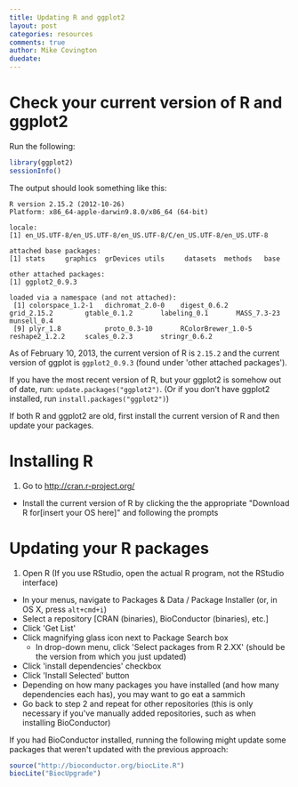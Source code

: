 ```yaml
---
title: Updating R and ggplot2
layout: post
categories: resources
comments: true
author: Mike Covington
duedate:
---
```


# Check your current version of R and ggplot2

Run the following:

```r
library(ggplot2)
sessionInfo()
```

The output should look something like this:

    R version 2.15.2 (2012-10-26)
    Platform: x86_64-apple-darwin9.8.0/x86_64 (64-bit)

    locale:
    [1] en_US.UTF-8/en_US.UTF-8/en_US.UTF-8/C/en_US.UTF-8/en_US.UTF-8

    attached base packages:
    [1] stats     graphics  grDevices utils     datasets  methods   base

    other attached packages:
    [1] ggplot2_0.9.3

    loaded via a namespace (and not attached):
     [1] colorspace_1.2-1   dichromat_2.0-0    digest_0.6.2       grid_2.15.2        gtable_0.1.2       labeling_0.1       MASS_7.3-23        munsell_0.4
     [9] plyr_1.8           proto_0.3-10       RColorBrewer_1.0-5 reshape2_1.2.2     scales_0.2.3       stringr_0.6.2

As of February 10, 2013, the current version of R is `2.15.2` and the current version of ggplot is `ggplot2_0.9.3` (found under 'other attached packages').

If you have the most recent version of R, but your ggplot2 is somehow out of date, run: `update.packages("ggplot2")`. (Or if you don't have ggplot2 installed, run `install.packages("ggplot2")`)

If both R and ggplot2 are old, first install the current version of R and then update your packages.

# Installing R

1. Go to <http://cran.r-project.org/>
- Install the current version of R by clicking the the appropriate "Download R for[insert your OS here]" and following the prompts

# Updating your R packages

1. Open R (If you use RStudio, open the actual R program, not the RStudio interface)
- In your menus, navigate to Packages & Data / Package Installer (or, in OS X, press `alt+cmd+i`)
- Select a repository [CRAN (binaries), BioConductor (binaries), etc.]
- Click 'Get List'
- Click magnifying glass icon next to Package Search box
    - In drop-down menu, click 'Select packages from R 2.XX' (should be the version from which you just updated)
- Click 'install dependencies' checkbox
- Click 'Install Selected' button
- Depending on how many packages you have installed (and how many dependencies each has), you may want to go eat a sammich
- Go back to step 2 and repeat for other repositories (this is only necessary if you've manually added repositories, such as when installing BioConductor)

If you had BioConductor installed, running the following might update some packages that weren't updated with the previous approach:

```r
source("http://bioconductor.org/biocLite.R")
biocLite("BiocUpgrade")
```
